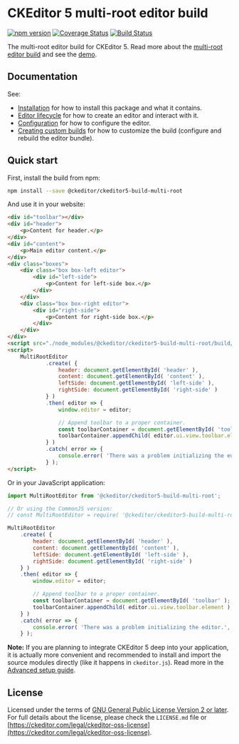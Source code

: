CKEditor&nbsp;5 multi-root editor build
==============================================

[![npm version](https://badge.fury.io/js/%40ckeditor%2Fckeditor5-build-multi-root.svg)](https://www.npmjs.com/package/@ckeditor/ckeditor5-build-multi-root)
[![Coverage Status](https://coveralls.io/repos/github/ckeditor/ckeditor5/badge.svg?branch=master)](https://coveralls.io/github/ckeditor/ckeditor5?branch=master)
[![Build Status](https://travis-ci.com/ckeditor/ckeditor5.svg?branch=master)](https://app.travis-ci.com/github/ckeditor/ckeditor5)

The multi-root editor build for CKEditor&nbsp;5. Read more about the [multi-root editor build](https://ckeditor.com/docs/ckeditor5/latest/installation/legacy/getting-started/predefined-builds.html#multi-root-editor) and see the [demo](https://ckeditor.com/docs/ckeditor5/latest/examples/builds/multi-root-editor.html).

## Documentation

See:

* [Installation](https://ckeditor.com/docs/ckeditor5/latest/installation/legacy/getting-started/quick-start.html) for how to install this package and what it contains.
* [Editor lifecycle](https://ckeditor.com/docs/ckeditor5/latest/installation/legacy/getting-started/editor-lifecycle.html) for how to create an editor and interact with it.
* [Configuration](https://ckeditor.com/docs/ckeditor5/latest/installation/legacy/getting-started/configuration.html) for how to configure the editor.
* [Creating custom builds](https://ckeditor.com/docs/ckeditor5/latest/installation/legacy/getting-started/quick-start.html#building-the-editor-from-source) for how to customize the build (configure and rebuild the editor bundle).

## Quick start

First, install the build from npm:

```bash
npm install --save @ckeditor/ckeditor5-build-multi-root
```

And use it in your website:

```html
<div id="toolbar"></div>
<div id="header">
	<p>Content for header.</p>
</div>
<div id="content">
	<p>Main editor content.</p>
</div>
<div class="boxes">
	<div class="box box-left editor">
		<div id="left-side">
			<p>Content for left-side box.</p>
		</div>
	</div>
	<div class="box box-right editor">
		<div id="right-side">
			<p>Content for right-side box.</p>
		</div>
	</div>
</div>
<script src="./node_modules/@ckeditor/ckeditor5-build-multi-root/build/ckeditor.js"></script>
<script>
	MultiRootEditor
			.create( {
				header: document.getElementById( 'header' ),
				content: document.getElementById( 'content' ),
				leftSide: document.getElementById( 'left-side' ),
				rightSide: document.getElementById( 'right-side' )
			} )
			.then( editor => {
				window.editor = editor;

				// Append toolbar to a proper container.
				const toolbarContainer = document.getElementById( 'toolbar' );
				toolbarContainer.appendChild( editor.ui.view.toolbar.element );
			} )
			.catch( error => {
				console.error( 'There was a problem initializing the editor.', error );
			} );
</script>

```

Or in your JavaScript application:

```js
import MultiRootEditor from '@ckeditor/ckeditor5-build-multi-root';

// Or using the CommonJS version:
// const MultiRootEditor = require( '@ckeditor/ckeditor5-build-multi-root' );

MultiRootEditor
	.create( {
		header: document.getElementById( 'header' ),
		content: document.getElementById( 'content' ),
		leftSide: document.getElementById( 'left-side' ),
		rightSide: document.getElementById( 'right-side' )
	} )
	.then( editor => {
		window.editor = editor;

		// Append toolbar to a proper container.
		const toolbarContainer = document.getElementById( 'toolbar' );
		toolbarContainer.appendChild( editor.ui.view.toolbar.element );
	} )
	.catch( error => {
		console.error( 'There was a problem initializing the editor.', error );
	} );
```

**Note:** If you are planning to integrate CKEditor&nbsp;5 deep into your application, it is actually more convenient and recommended to install and import the source modules directly (like it happens in `ckeditor.js`). Read more in the [Advanced setup guide](https://ckeditor.com/docs/ckeditor5/latest/getting-started/legacy/advanced/advanced-setup.html).

## License

Licensed under the terms of [GNU General Public License Version 2 or later](http://www.gnu.org/licenses/gpl.html). For full details about the license, please check the `LICENSE.md` file or [https://ckeditor.com/legal/ckeditor-oss-license](https://ckeditor.com/legal/ckeditor-oss-license).
